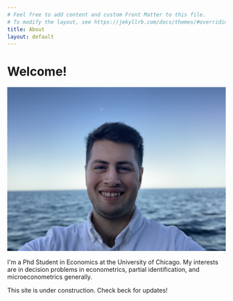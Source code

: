 ```yaml
---
# Feel free to add content and custom Front Matter to this file.
# To modify the layout, see https://jekyllrb.com/docs/themes/#overriding-theme-defaults
title: About
layout: default
---
```


# Welcome!

![image](assets/images/IMG_0170.jpg)

I'm a Phd Student in Economics at the University of Chicago.  My interests are in decision problems in econometrics, partial identification, and microeconometrics generally.

This site is under construction.  Check beck for updates!